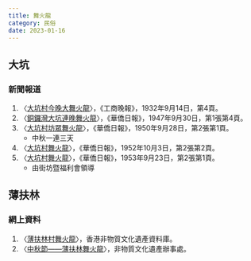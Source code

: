 ```yaml
---
title: 舞火龍
category: 民俗
date: 2023-01-16
---
```

## 大坑
### 新聞報道
1. 〈[大坑村今晚大舞火龍](https://mmis.hkpl.gov.hk/coverpage/-/coverpage/view?_coverpage_WAR_mmisportalportlet_hsf=舞火龍&p_r_p_-1078056564_c=QF757YsWv5%2FH7zGe%2FKF%2BFHhKf8iUVXaF&_coverpage_WAR_mmisportalportlet_o=0&_coverpage_WAR_mmisportalportlet_actual_q=%28%20verbatim_dc.collection%3A%28%22Old%5C%20HK%5C%20Newspapers%22%29%20%29%20AND+%28%20%28%20allTermsMandatory%3A%28true%29%20OR+all_dc.title%3A%28舞火龍%29%20OR+all_dc.creator%3A%28舞火龍%29%20OR+all_dc.contributor%3A%28舞火龍%29%20OR+all_dc.subject%3A%28舞火龍%29%20OR+fulltext%3A%28舞火龍%29%20OR+all_dc.description%3A%28舞火龍%29%20%29%20%29&_coverpage_WAR_mmisportalportlet_sort_field=dc.publicationdate_bsort&_coverpage_WAR_mmisportalportlet_sort_order=asc)〉，《工商晚報》，1932年9月14日，第4頁。
2. 〈[銅鑼灣大坑連晚舞火龍](https://mmis.hkpl.gov.hk/coverpage/-/coverpage/view?_coverpage_WAR_mmisportalportlet_hsf=%E8%88%9E%E7%81%AB%E9%BE%8D&p_r_p_-1078056564_c=QF757YsWv58JCjtBMMIqogla1VfhpMXI&_coverpage_WAR_mmisportalportlet_o=5&_coverpage_WAR_mmisportalportlet_actual_q=%28%20verbatim_dc.collection%3A%28%22Old%5C%20HK%5C%20Newspapers%22%29%20%29%20AND+%28%20%28%20allTermsMandatory%3A%28true%29%20OR+all_dc.title%3A%28%E8%88%9E%E7%81%AB%E9%BE%8D%29%20OR+all_dc.creator%3A%28%E8%88%9E%E7%81%AB%E9%BE%8D%29%20OR+all_dc.contributor%3A%28%E8%88%9E%E7%81%AB%E9%BE%8D%29%20OR+all_dc.subject%3A%28%E8%88%9E%E7%81%AB%E9%BE%8D%29%20OR+fulltext%3A%28%E8%88%9E%E7%81%AB%E9%BE%8D%29%20OR+all_dc.description%3A%28%E8%88%9E%E7%81%AB%E9%BE%8D%29%20%29%20%29&_coverpage_WAR_mmisportalportlet_sort_order=asc&_coverpage_WAR_mmisportalportlet_sort_field=dc.publicationdate_bsort)〉，《華僑日報》，1947年9月30日，第1張第4頁。
3. 〈[大坑村坊眾舞火龍](https://mmis.hkpl.gov.hk/coverpage/-/coverpage/view?_coverpage_WAR_mmisportalportlet_hsf=%E8%88%9E%E7%81%AB%E9%BE%8D&p_r_p_-1078056564_c=QF757YsWv58JCjtBMMIqoth1hcHw9CIh&_coverpage_WAR_mmisportalportlet_o=6&_coverpage_WAR_mmisportalportlet_actual_q=%28%20verbatim_dc.collection%3A%28%22Old%5C%20HK%5C%20Newspapers%22%29%20%29%20AND+%28%20%28%20allTermsMandatory%3A%28true%29%20OR+all_dc.title%3A%28%E8%88%9E%E7%81%AB%E9%BE%8D%29%20OR+all_dc.creator%3A%28%E8%88%9E%E7%81%AB%E9%BE%8D%29%20OR+all_dc.contributor%3A%28%E8%88%9E%E7%81%AB%E9%BE%8D%29%20OR+all_dc.subject%3A%28%E8%88%9E%E7%81%AB%E9%BE%8D%29%20OR+fulltext%3A%28%E8%88%9E%E7%81%AB%E9%BE%8D%29%20OR+all_dc.description%3A%28%E8%88%9E%E7%81%AB%E9%BE%8D%29%20%29%20%29&_coverpage_WAR_mmisportalportlet_sort_order=asc&_coverpage_WAR_mmisportalportlet_sort_field=dc.publicationdate_bsort)〉，《華僑日報》，1950年9月28日，第2張第1頁。
    - 中秋一連三天
4. 〈[大坑村舞火龍](https://mmis.hkpl.gov.hk/coverpage/-/coverpage/view?_coverpage_WAR_mmisportalportlet_hsf=%E8%88%9E%E7%81%AB%E9%BE%8D&p_r_p_-1078056564_c=QF757YsWv58JCjtBMMIqooNv31KBbxhq&_coverpage_WAR_mmisportalportlet_o=7&_coverpage_WAR_mmisportalportlet_actual_q=%28%20verbatim_dc.collection%3A%28%22Old%5C%20HK%5C%20Newspapers%22%29%20%29%20AND+%28%20%28%20allTermsMandatory%3A%28true%29%20OR+all_dc.title%3A%28%E8%88%9E%E7%81%AB%E9%BE%8D%29%20OR+all_dc.creator%3A%28%E8%88%9E%E7%81%AB%E9%BE%8D%29%20OR+all_dc.contributor%3A%28%E8%88%9E%E7%81%AB%E9%BE%8D%29%20OR+all_dc.subject%3A%28%E8%88%9E%E7%81%AB%E9%BE%8D%29%20OR+fulltext%3A%28%E8%88%9E%E7%81%AB%E9%BE%8D%29%20OR+all_dc.description%3A%28%E8%88%9E%E7%81%AB%E9%BE%8D%29%20%29%20%29&_coverpage_WAR_mmisportalportlet_sort_order=asc&_coverpage_WAR_mmisportalportlet_sort_field=dc.publicationdate_bsort)〉，《華僑日報》，1952年10月3日，第2張第2頁。
5. 〈[大坑村舞火龍](https://mmis.hkpl.gov.hk/coverpage/-/coverpage/view?_coverpage_WAR_mmisportalportlet_hsf=%E8%88%9E%E7%81%AB%E9%BE%8D&p_r_p_-1078056564_c=QF757YsWv58JCjtBMMIqolAYekmLcn4l&_coverpage_WAR_mmisportalportlet_o=9&_coverpage_WAR_mmisportalportlet_actual_q=%28%20verbatim_dc.collection%3A%28%22Old%5C%20HK%5C%20Newspapers%22%29%20%29%20AND+%28%20%28%20allTermsMandatory%3A%28true%29%20OR+all_dc.title%3A%28%E8%88%9E%E7%81%AB%E9%BE%8D%29%20OR+all_dc.creator%3A%28%E8%88%9E%E7%81%AB%E9%BE%8D%29%20OR+all_dc.contributor%3A%28%E8%88%9E%E7%81%AB%E9%BE%8D%29%20OR+all_dc.subject%3A%28%E8%88%9E%E7%81%AB%E9%BE%8D%29%20OR+fulltext%3A%28%E8%88%9E%E7%81%AB%E9%BE%8D%29%20OR+all_dc.description%3A%28%E8%88%9E%E7%81%AB%E9%BE%8D%29%20%29%20%29&_coverpage_WAR_mmisportalportlet_sort_order=asc&_coverpage_WAR_mmisportalportlet_sort_field=dc.publicationdate_bsort)〉，《華僑日報》，1953年9月23日，第2張第1頁。
    - 由街坊暨福利會領導
## 薄扶林
### 網上資料
1. 〈[薄扶林村舞火龍](https://www.hkichdb.gov.hk/zht/item.html?98d69ccd-7a5d-4a62-81ef-ebbf9b8e31f1)〉，香港非物質文化遺產資料庫。
2. 〈[中秋節——薄扶林舞火龍](https://www.lcsd.gov.hk/CE/Museum/ICHO/zh_TW/web/icho/representative_list_pokfulam_fire_dragon.html)〉，非物質文化遺產辦事處。